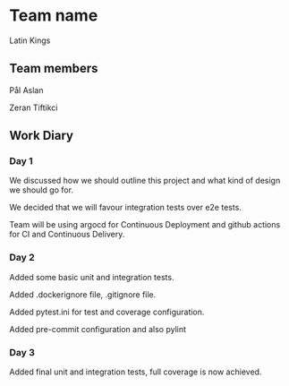 # Team name
Latin Kings

## Team members
Pål Aslan

Zeran Tiftikci

## Work Diary

### Day 1

We discussed how we should outline this project and what kind of design we should go for.

We decided that we will favour integration tests over e2e tests.

Team will be using argocd for Continuous Deployment and github actions for CI and Continuous Delivery.

### Day 2

Added some basic unit and integration tests.

Added .dockerignore file, .gitignore file.

Added pytest.ini for test and coverage configuration.

Added pre-commit configuration and also pylint

### Day 3

Added final unit and integration tests, full coverage is now achieved.
